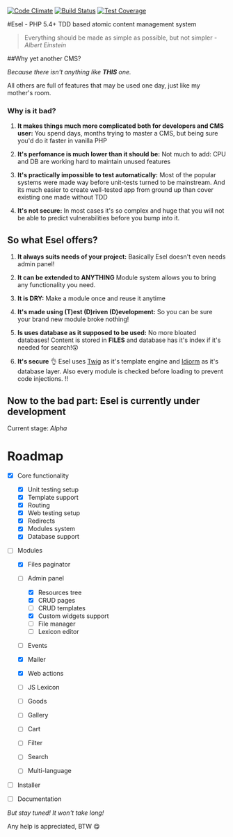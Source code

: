 [![Code Climate](https://codeclimate.com/github/ValeriaVG/eselcms/badges/gpa.svg)](https://codeclimate.com/github/ValeriaVG/eselcms) [![Build Status](https://travis-ci.org/ValeriaVG/eselcms.svg?branch=master)](https://travis-ci.org/ValeriaVG/eselcms) [![Test Coverage](https://codeclimate.com/github/ValeriaVG/eselcms/badges/coverage.svg)](https://codeclimate.com/github/ValeriaVG/eselcms/coverage)

#Esel - PHP 5.4+ TDD based atomic content management system

> Everything should be made as simple as possible, but not simpler - *Albert Einstein*

##Why yet another CMS?

*Because there isn't anything like __THIS__ one.*

All others are full of features that may be used one day, just like my mother's room.

### Why is it bad?

1.  **It makes things much more complicated both for developers and CMS user:** You spend days, months trying to master a CMS, but being sure you'd do it faster in vanilla PHP

2.  **It's perfomance is much lower than it should be:** Not much to add: CPU and DB are working hard to maintain unused features

3.  **It's practically impossible to test automatically:** Most of the popular systems were made way before unit-tests turned to be mainstream. And its much easier to create well-tested app from ground up than cover existing one made without TDD

4.  **It's not secure:** In most cases it's so complex and huge that you will not be able to predict vulnerabilities before you bump into it.

So what Esel offers?
--------------------

1.  **It always suits needs of your project:** Basically Esel doesn't even needs admin panel!

2.  **It can be extended to ANYTHING** Module system allows you to bring any functionality you need.

3.  **It is DRY:** Make a module once and reuse it anytime

4.  **It's made using (T)est (D)riven (D)evelopment:** So you can be sure your brand new module broke nothing!

5.  **Is uses database as it supposed to be used:** No more bloated databases! Content is stored in **FILES** and database has it's index if it's needed for search!:astonished:

6.  **It's secure** :ok_hand: Esel uses [Twig](http://twig.sensiolabs.org/) as it's template engine and [Idiorm](https://github.com/j4mie/idiorm) as it's database layer. Also every module is checked before loading to prevent code injections. :bangbang:

Now to the bad part: Esel is currently under development
--------------------------------------------------------

Current stage: *Alpha*

Roadmap
=======
- [x] Core functionality
  - [x] Unit testing setup
  - [x] Template support
  - [x] Routing
  - [x] Web testing setup
  - [x] Redirects
  - [x] Modules system
  - [x] Database support

- [ ] Modules
  - [x] Files paginator
  - [ ] Admin panel
    - [x] Resources tree
    - [x] CRUD pages
    - [ ] CRUD templates
    - [x] Custom widgets support
    - [ ] File manager
    - [ ] Lexicon editor
  - [ ] Events
  - [x] Mailer
  - [x] Web actions
  - [ ] JS Lexicon
  - [ ] Goods
  - [ ] Gallery
  - [ ] Cart
  - [ ] Filter
  - [ ] Search
  - [ ] Multi-language


- [ ] Installer
- [ ] Documentation


*But stay tuned! It won't take long!*

Any help is appreciated, BTW :yum:
